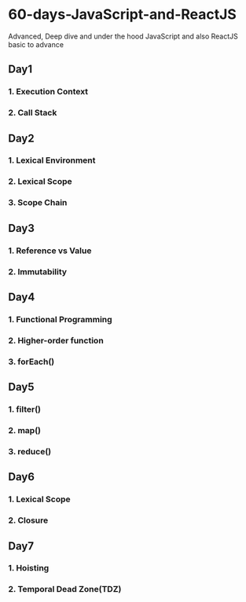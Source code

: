# 60-days-JavaScript-and-ReactJS

Advanced, Deep dive and under the hood JavaScript and also ReactJS basic to advance

## Day1

### 1. Execution Context

### 2. Call Stack

##

## Day2

### 1. Lexical Environment

### 2. Lexical Scope

### 3. Scope Chain

##

## Day3

### 1. Reference vs Value

### 2. Immutability

##

## Day4

### 1. Functional Programming

### 2. Higher-order function

### 3. forEach()

##

## Day5

### 1. filter()

### 2. map()

### 3. reduce()

##

## Day6

### 1. Lexical Scope

### 2. Closure

##

## Day7

### 1. Hoisting

### 2. Temporal Dead Zone(TDZ)
